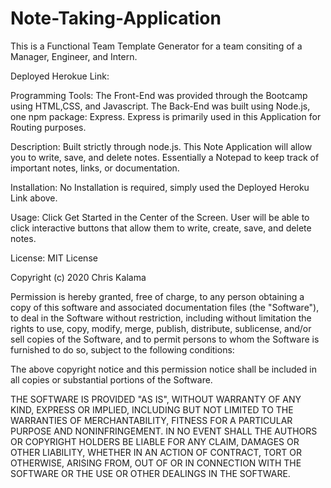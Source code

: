 # Note-Taking-Application

This is a Functional Team Template Generator for a team consiting of a Manager, Engineer, and Intern.

Deployed Herokue Link: 

Programming Tools: The Front-End was provided through the Bootcamp using HTML,CSS, and Javascript. The Back-End was built using Node.js, one npm package: Express. Express is primarily used in this Application for Routing purposes. 

Description: Built strictly through node.js. This Note Application will allow you to write, save, and delete notes. Essentially a Notepad to keep track of important notes, links, or documentation. 

Installation: No Installation is required, simply used the Deployed Heroku Link above.

Usage: Click Get Started in the Center of the Screen. User will be able to click interactive buttons that allow them to write, create, save, and delete notes.

License: MIT License

Copyright (c) 2020 Chris Kalama

Permission is hereby granted, free of charge, to any person obtaining a copy of this software and associated documentation files (the "Software"), to deal in the Software without restriction, including without limitation the rights to use, copy, modify, merge, publish, distribute, sublicense, and/or sell copies of the Software, and to permit persons to whom the Software is furnished to do so, subject to the following conditions:

The above copyright notice and this permission notice shall be included in all copies or substantial portions of the Software.

THE SOFTWARE IS PROVIDED "AS IS", WITHOUT WARRANTY OF ANY KIND, EXPRESS OR IMPLIED, INCLUDING BUT NOT LIMITED TO THE WARRANTIES OF MERCHANTABILITY, FITNESS FOR A PARTICULAR PURPOSE AND NONINFRINGEMENT. IN NO EVENT SHALL THE AUTHORS OR COPYRIGHT HOLDERS BE LIABLE FOR ANY CLAIM, DAMAGES OR OTHER LIABILITY, WHETHER IN AN ACTION OF CONTRACT, TORT OR OTHERWISE, ARISING FROM, OUT OF OR IN CONNECTION WITH THE SOFTWARE OR THE USE OR OTHER DEALINGS IN THE SOFTWARE.
